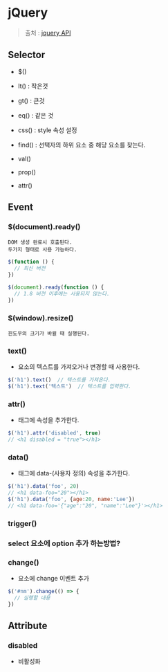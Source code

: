 # jQuery
>출처 : [jquery API](https://api.jquery.com)

## Selector
- $()
- lt() : 작은것
- gt() : 큰것
- eq() : 같은 것
- css() : style 속성 설정
- find() : 선택자의 하위 요소 중 해당 요소를 찾는다.

- val()
- prop()
- attr()


## Event

### $(document).ready()
    DOM 생성 완료시 호출된다.
    두가지 형태로 사용 가능하다.
```javascript
$(function () {
  // 최신 버전
})
```
```javascript
$(document).ready(function () {
  // 1.8 버전 이후에는 사용되지 않는다.
})
```

### $(window).resize()
    윈도우의 크기가 바뀔 때 실행된다.


### text()
- 요소의 텍스트를 가져오거나 변경할 때 사용한다.
```javascript
$('h1').text()  // 텍스트를 가져온다.
$('h1').text('텍스트')  // 텍스트를 입력한다.
```

### attr()
- 태그에 속성을 추가한다.
```javascript
$('h1').attr('disabled', true)
// <h1 disabled = "true"></h1>
```

### data()
- 태그에 data-(사용자 정의) 속성을 추가한다.
```javascript
$('h1').data('foo', 20)
// <h1 data-foo="20"></h1>
$('h1').data('foo', {age:20, name:'Lee'})
// <h1 data-foo='{"age":"20", "name":"Lee"}'></h1>
```

### trigger()


### select 요소에 option 추가 하는방법?

### change()
- 요소에 change 이벤트 추가
```javascript
$('#nm').change(() => {
  // 실행할 내용
})
```

## Attribute
### disabled
- 비활성화